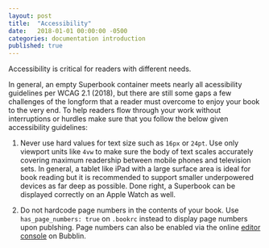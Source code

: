 ```yaml
---
layout: post
title:  "Accessibility"
date:   2018-01-01 00:00:00 -0500
categories: documentation introduction
published: true
---
```


Accessibility is critical for readers with different needs.

In general, an empty Superbook container meets nearly all acessibility guidelines per WCAG 2.1 (2018), but there are still some gaps a few challenges of the longform that a reader must overcome to enjoy your book to the very end. To help readers flow through your work without interruptions or hurdles make sure that you follow the below given accessibility guidelines: 

1. Never use hard values for text size such as `16px` or `24pt`. Use only viewport units like `4vw` to make sure the body of text scales accurately covering maximum readership between mobile phones and television sets. In general, a tablet like iPad with a large surface area is ideal for book reading but it is recommended to support smaller underpowered devices as far deep as possible. Done right, a Superbook can be displayed correctly on an Apple Watch as well.

2. Do not hardcode page numbers in the contents of your book. Use `has_page_numbers: true` on `.bookrc` instead to display page numbers upon publshing. Page numbers can also be enabled via the online [editor console](https://bubblin.io/book/official-handbook-by-marvin-danig/31) on Bubblin.    